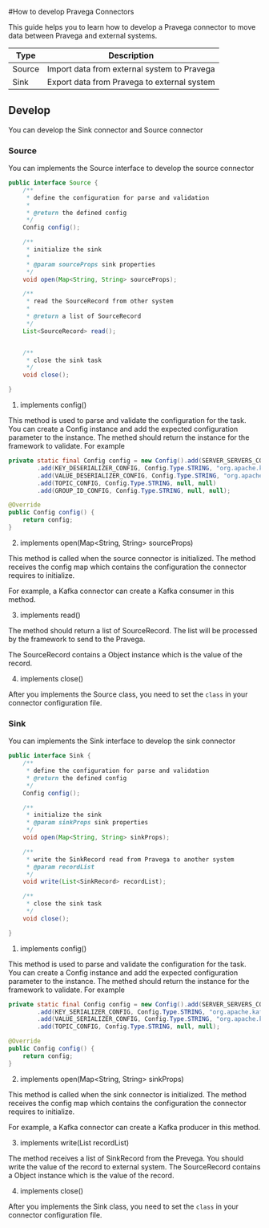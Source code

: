 #How to develop Pravega Connectors

This guide helps you to learn how to develop a Pravega connector to move data between Pravega and external systems.

|  Type   | Description  |
|  ----  | ----  |
| Source  | Import data from external system to Pravega |
| Sink  | Export data from Pravega to external system |

## Develop

You can develop the Sink connector and Source connector

### Source

You can implements the Source interface to develop the source connector

```java
public interface Source {
    /**
     * define the configuration for parse and validation
     *
     * @return the defined config
     */
    Config config();

    /**
     * initialize the sink
     *
     * @param sourceProps sink properties
     */
    void open(Map<String, String> sourceProps);

    /**
     * read the SourceRecord from other system
     *
     * @return a list of SourceRecord
     */
    List<SourceRecord> read();


    /**
     * close the sink task
     */
    void close();

}
```

1. implements config()

This method is used to parse and validate the configuration for the task. You can create a Config instance and add the expected configuration parameter to the instance. The methed should return the instance for the framework to validate. For example
```java
private static final Config config = new Config().add(SERVER_SERVERS_CONFIG, Config.Type.STRING, "localhost:9092", new Config.NonEmptyStringValidator())
        .add(KEY_DESERIALIZER_CONFIG, Config.Type.STRING, "org.apache.kafka.common.serialization.StringDeserializer", new Config.NonEmptyStringValidator())
        .add(VALUE_DESERIALIZER_CONFIG, Config.Type.STRING, "org.apache.kafka.common.serialization.StringDeserializer", new Config.NonEmptyStringValidator())
        .add(TOPIC_CONFIG, Config.Type.STRING, null, null)
        .add(GROUP_ID_CONFIG, Config.Type.STRING, null, null);

@Override
public Config config() {
    return config;
}
```

2. implements open(Map<String, String> sourceProps)

This method is called when the source connector is initialized. The method receives the config map which contains the configuration the connector requires to initialize. 

For example, a Kafka connector can create a Kafka consumer in this method.

3. implements read()

The method should return a list of SourceRecord. The list will be processed by the framework to send to the Pravega.

The SourceRecord contains a Object instance which is the value of the record.

4. implements close()


After you implements the Source class, you need to set the ```class``` in your connector configuration file.

### Sink

You can implements the Sink interface to develop the sink connector

```java
public interface Sink {
    /**
     * define the configuration for parse and validation
     * @return the defined config
     */
    Config config();

    /**
     * initialize the sink
     * @param sinkProps sink properties
     */
    void open(Map<String, String> sinkProps);

    /**
     * write the SinkRecord read from Pravega to another system
     * @param recordList
     */
    void write(List<SinkRecord> recordList);

    /**
     * close the sink task
     */
    void close();

}

```

1. implements config()

This method is used to parse and validate the configuration for the task. You can create a Config instance and add the expected configuration parameter to the instance. The methed should return the instance for the framework to validate. For example
```java
private static final Config config = new Config().add(SERVER_SERVERS_CONFIG, Config.Type.STRING, "localhost:9092", new Config.NonEmptyStringValidator())
        .add(KEY_SERIALIZER_CONFIG, Config.Type.STRING, "org.apache.kafka.common.serialization.StringSerializer", new Config.NonEmptyStringValidator())
        .add(VALUE_SERIALIZER_CONFIG, Config.Type.STRING, "org.apache.kafka.common.serialization.StringSerializer", new Config.NonEmptyStringValidator())
        .add(TOPIC_CONFIG, Config.Type.STRING, null, null);

@Override
public Config config() {
    return config;
}
```

2. implements open(Map<String, String> sinkProps)

This method is called when the sink connector is initialized. The method receives the config map which contains the configuration the connector requires to initialize. 

For example, a Kafka connector can create a Kafka producer in this method.

3. implements write(List<SinkRecord> recordList)

The method receives a list of SinkRecord from the Prevega. You should write the value of the record to external system.
The SourceRecord contains a Object instance which is the value of the record.

4. implements close()


After you implements the Sink class, you need to set the ```class``` in your connector configuration file.